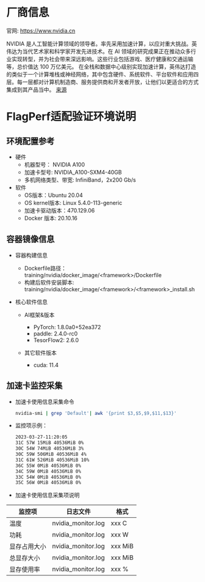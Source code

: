# 厂商信息

官网: https://www.nvidia.cn

NVIDIA 是人工智能计算领域的领导者。率先采用加速计算，以应对重大挑战。英伟达为当代艺术家和科学家开发先进技术。在 AI 领域的研究成果正在推动众多行业实现转型，并为社会带来深远影响。这些行业包括游戏、医疗健康和交通运输等，总价值达 100 万亿美元。
在全栈和数据中心级别实现加速计算，英伟达打造的类似于一个计算堆栈或神经网络，其中包含硬件、系统软件、平台软件和应用四层。每一层都对计算机制造商、服务提供商和开发者开放，让他们以更适合的方式集成到其产品当中。
[来源](https://images.nvidia.cn/nvimages/aem-dam/zh_cn/Solutions/about-us/documents/NVIDIA-Story-zhCN.pdf)

# FlagPerf适配验证环境说明
## 环境配置参考
  - 硬件
    - 机器型号： NVIDIA A100
    - 加速卡型号: NVIDIA_A100-SXM4-40GB
    - 多机网络类型、带宽: InfiniBand，2x200 Gb/s
  - 软件
    - OS版本：Ubuntu 20.04
    - OS kernel版本: Linux 5.4.0-113-generic
    - 加速卡驱动版本：470.129.06
    - Docker 版本: 20.10.16

## 容器镜像信息
- 容器构建信息
  - Dockerfile路径：training/nvidia/docker_image/\<framework\>/Dockerfile
  - 构建后软件安装脚本: training/nvidia/docker_image/\<framework\>/\<framework\>_install.sh

- 核心软件信息

  - AI框架&版本
    - PyTorch: 1.8.0a0+52ea372
    - paddle: 2.4.0-rc0
    - TesorFlow2: 2.6.0

  - 其它软件版本
    - cuda: 11.4


## 加速卡监控采集
- 加速卡使用信息采集命令

  ```bash
  nvidia-smi | grep 'Default'| awk '{print $3,$5,$9,$11,$13}'
  ```
- 监控项示例：
    ```bash
    2023-03-27-11:20:05
    31C 57W 15MiB 40536MiB 0%
    30C 54W 74MiB 40536MiB 3%
    30C 59W 506MiB 40536MiB 4%
    31C 61W 526MiB 40536MiB 10%
    36C 55W 0MiB 40536MiB 0%
    34C 59W 0MiB 40536MiB 0%
    33C 54W 0MiB 40536MiB 0%
    35C 56W 0MiB 40536MiB 0%
    ```
- 加速卡使用信息采集项说明

|监控项| 日志文件 | 格式 |
|---|---|---|
|温度| nvidia_monitor.log | xxx C |
|功耗 |nvidia_monitor.log | xxx W |
|显存占用大小 |nvidia_monitor.log |xxx MiB |
|总显存大小 |nvidia_monitor.log |xxx MiB |
|显存使用率 |nvidia_monitor.log |xxx % |
